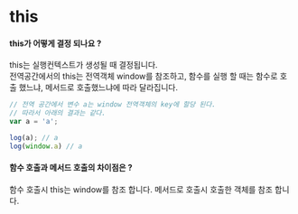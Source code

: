 # this

#### this가 어떻게 결정 되나요 ?

this는 실행컨텍스트가 생성될 때 결정됩니다.  
전역공간에서의 this는 전역객체 window를 참조하고, 함수를 실행 할 때는 함수로 호출 했느냐, 메서드로 호출했느냐에 따라 달라집니다.

``` javascript
// 전역 공간에서 변수 a는 window 전역객체의 key에 할당 된다.
// 따라서 아래의 결과는 같다. 
var a = 'a';

log(a); // a
log(window.a) // a
```


#### 함수 호출과 메서드 호출의 차이점은 ?

함수 호출시 this는 window를 참조 합니다. 
메서드로 호출시 호출한 객체를 참조 합니다.
